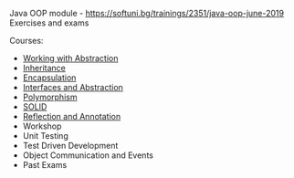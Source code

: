 
Java OOP module - https://softuni.bg/trainings/2351/java-oop-june-2019<br/>
Exercises and exams

Courses:
- [Working with Abstraction](https://github.com/HristoNakov13/SoftUni-Java-OOP/tree/master/WorkingWithAbstraction)<br/>
- [Inheritance](https://github.com/HristoNakov13/SoftUni-Java-OOP/tree/master/Inheritance)<br/>
- [Encapsulation](https://github.com/HristoNakov13/SoftUni-Java-OOP/tree/master/Encapsulation)<br/>
- [Interfaces and Abstraction](https://github.com/HristoNakov13/SoftUni-Java-OOP/tree/master/InterfacesAndAbstraction)<br/>
- [Polymorphism](https://github.com/HristoNakov13/SoftUni-Java-OOP/tree/master/Polymorphism)<br/>
- [SOLID](https://github.com/HristoNakov13/SoftUni-Java-OOP/tree/master/SOLID/Workshop%20-%20Logger)<br/>
- [Reflection and Annotation](https://github.com/HristoNakov13/SoftUni-Java-OOP/tree/master/Reflection)<br/>
- Workshop<br/>
- Unit Testing<br/>
- Test Driven Development<br/>
- Object Communication and Events<br/>
- Past Exams
